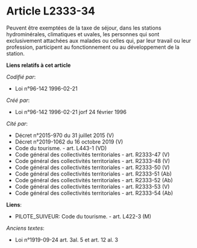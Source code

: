 # Article L2333-34

Peuvent être exemptées de la taxe de séjour, dans les stations hydrominérales, climatiques et uvales, les personnes qui sont
exclusivement attachées aux malades ou celles qui, par leur travail ou leur profession, participent au fonctionnement ou au
développement de la station.

**Liens relatifs à cet article**

_Codifié par_:

  - Loi n°96-142 1996-02-21

_Créé par_:

  - Loi n°96-142 1996-02-21 jorf 24 février 1996

_Cité par_:

  - Décret n°2015-970 du 31 juillet 2015 (V)
  - Décret n°2019-1062 du 16 octobre 2019 (V)
  - Code du tourisme. - art. L443-1 (VD)
  - Code général des collectivités territoriales - art. R2333-47 (V)
  - Code général des collectivités territoriales - art. R2333-48 (V)
  - Code général des collectivités territoriales - art. R2333-50 (V)
  - Code général des collectivités territoriales - art. R2333-51 (Ab)
  - Code général des collectivités territoriales - art. R2333-52 (Ab)
  - Code général des collectivités territoriales - art. R2333-53 (V)
  - Code général des collectivités territoriales - art. R2333-54 (Ab)

**Liens**:

  - PILOTE_SUIVEUR: Code du tourisme. - art. L422-3 (M)

_Anciens textes_:

  - Loi n°1919-09-24 art. 3al. 5 et art. 12 al. 3
